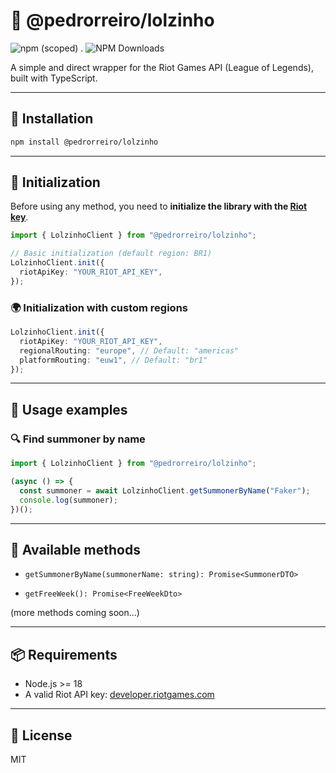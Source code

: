 # 🤙 @pedrorreiro/lolzinho

![npm (scoped)](https://img.shields.io/npm/v/@pedrorreiro/lolzinho)
.
![NPM Downloads](https://img.shields.io/npm/dm/%40pedrorreiro%2Flolzinho)

A simple and direct wrapper for the Riot Games API (League of Legends), built with TypeScript.

---

## 🚀 Installation

```bash
npm install @pedrorreiro/lolzinho
```

---

## 💠 Initialization

Before using any method, you need to **initialize the library with the [Riot key](https://developer.riotgames.com/)**.

```ts
import { LolzinhoClient } from "@pedrorreiro/lolzinho";

// Basic initialization (default region: BR1)
LolzinhoClient.init({
  riotApiKey: "YOUR_RIOT_API_KEY",
});
```

### 🌍 Initialization with custom regions

```ts
LolzinhoClient.init({
  riotApiKey: "YOUR_RIOT_API_KEY",
  regionalRouting: "europe", // Default: "americas"
  platformRouting: "euw1", // Default: "br1"
});
```

---

## 📘 Usage examples

### 🔍 Find summoner by name

```ts
import { LolzinhoClient } from "@pedrorreiro/lolzinho";

(async () => {
  const summoner = await LolzinhoClient.getSummonerByName("Faker");
  console.log(summoner);
})();
```

---

## 🧹 Available methods

- `getSummonerByName(summonerName: string): Promise<SummonerDTO>`

- `getFreeWeek(): Promise<FreeWeekDto>`

(more methods coming soon...)

---

## 📦 Requirements

- Node.js >= 18
- A valid Riot API key: [developer.riotgames.com](https://developer.riotgames.com)

---

## 📄 License

MIT
